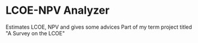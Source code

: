  
# LCOE-NPV Analyzer
Estimates LCOE, NPV and gives some advices 
Part of my term project titled "A Survey on the LCOE" 
 
